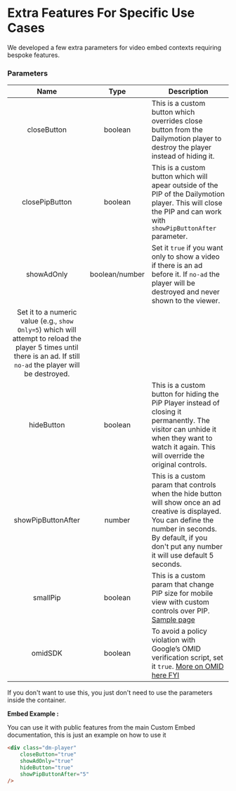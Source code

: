 # Extra Features For Specific Use Cases

We developed a few extra parameters for video embed contexts requiring bespoke features. 

### Parameters

| Name | Type | Description |
| :---: | :---: | --- |
| closeButton | boolean | This is a custom button which overrides close button from the Dailymotion player to destroy the player instead of hiding it. |
| closePipButton | boolean | This is a custom button which will apear outside of the PIP of the Dailymotion player. This will close the PIP and can work with `showPipButtonAfter` parameter. |
| showAdOnly | boolean/number | Set it `true` if you want only to show a video if there is an ad before it. If `no-ad` the player will be destroyed and never shown to the viewer. 
Set it to a numeric value (e.g., `show Only=5`) which will attempt to reload the player 5 times until there is an ad. If still `no-ad` the player will be destroyed. |
| hideButton | boolean | This is a custom button for hiding the PiP Player instead of closing it permanently. The visitor can unhide it when they want to watch it again. This will override the original controls. |
| showPipButtonAfter | number | This is a custom param that controls when the hide button will show once an ad creative is displayed. You can define the number in seconds. By default, if you don't put any number it will use default 5 seconds. |
| smallPip | boolean | This is a custom param that change PIP size for mobile view with custom controls over PIP. [Sample page](https://dmvs-apac.github.io/custom-embed-v2/examples/small_pip/)|
| omidSDK | boolean |  To avoid a policy violation with Google’s OMID verification script, set it `true`. [More on OMID here FYI](https://iabtechlab.com/standards/open-measurement-sdk/)|

If you don't want to use this, you just don't need to use the parameters inside the container.

**Embed Example :**

You can use it with public features from the main Custom Embed documentation, this is just an example on how to use it 
```html
<div class="dm-player"
	closeButton="true"
	showAdOnly="true"
	hideButton="true"
	showPipButtonAfter="5"
/>
```
